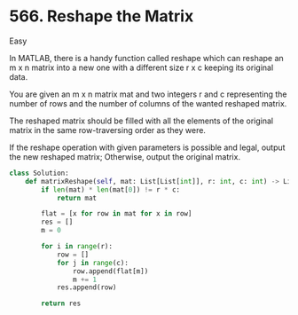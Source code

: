 # 566. Reshape the Matrix

Easy

In MATLAB, there is a handy function called reshape which can reshape an m x n matrix into a new one with a different size r x c keeping its original data.

You are given an m x n matrix mat and two integers r and c representing the number of rows and the number of columns of the wanted reshaped matrix.

The reshaped matrix should be filled with all the elements of the original matrix in the same row-traversing order as they were.

If the reshape operation with given parameters is possible and legal, output the new reshaped matrix; Otherwise, output the original matrix.

```python
class Solution:
    def matrixReshape(self, mat: List[List[int]], r: int, c: int) -> List[List[int]]:
        if len(mat) * len(mat[0]) != r * c:
            return mat

        flat = [x for row in mat for x in row]
        res = []
        m = 0

        for i in range(r):
            row = []
            for j in range(c):
                row.append(flat[m])
                m += 1
            res.append(row)

        return res
```
